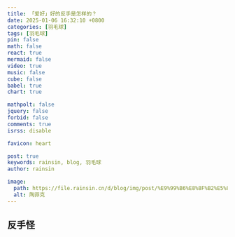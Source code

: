 ```yaml
---
title: 「爱好」好的反手是怎样的？
date: 2025-01-06 16:32:10 +0800
categories: [羽毛球]
tags: [羽毛球]
pin: false
math: false
react: true
mermaid: false
video: true
music: false
cube: false
babel: true
chart: true

mathpolt: false
jquery: false
forbid: false
comments: true
isrss: disable

favicon: heart

post: true
keywords: rainsin, blog, 羽毛球
author: rainsin

image:
  path: https://file.rainsin.cn/d/blog/img/post/%E9%99%B6%E8%8F%B2%E5%85%8B.jpg
  alt: 陶菲克
---
```


## 反手怪

<div id="mse" style="width: 100%; aspect-ratio: 1920/1080;"></div>

<script>
window.load_event = {
    ...window.load_event,
    player_video: () => {

    let mseplayer = new Artplayer({
      container: '#mse',
      url: 'https://file.rainsin.cn/d/blog/video/%E5%A6%82%E4%BD%95%E8%AF%84%E4%BB%B7%E8%BF%99%E4%B8%AA%E5%8F%8D%E6%89%8B.1623906260.mp4',
      theme: "#2c9678",
        autoMini: true,
        flip: true,
        playbackRate: true,
        screenshot: true,
        hotkey: true,
        pip: true,
        mutex: true,
        fullscreen: true,
        fullscreenWeb: true,
        miniProgressBar: true,
        playsInline: true,
        setting: true,
        autoOrientation: true,
        plugins: [
        artplayerPluginChapter({
            chapters: [
                { start: 0, end: 3, title: '反手转中路近网' },
                { start: 3, end: 5, title: '反手过渡' },
                { start: 5, end: 6, title: '反手平抽' },
                { start: 6, end: 8, title: '反手高远' },
                { start: 8, end: Infinity, title: '反手接杀对角' },
            ]
        }),
    ],
    });
    }
}
</script>